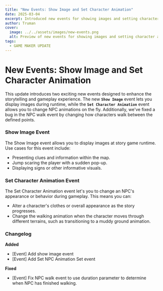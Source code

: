 ```yaml
---
title: "New Events: Show Image and Set Character Animation"
date: 2025-03-04
excerpt: Introduced new events for showing images and setting character animations, along with bug fixes in the NPC walk event.
author: Truman
cover:
  image: ../../assets/images/new-events.png
  alt: Preview of new events for showing images and setting character animations
tags:
  - GAME MAKER UPDATE
---
```


# New Events: Show Image and Set Character Animation

This update introduces two exciting new events designed to enhance the storytelling and gameplay experience. The new **`Show Image`** event lets you display images during runtime, while the **`Set Character Animation`** event allows you to change NPC animations on the fly. Additionally, we've fixed a bug in the NPC walk event by changing how characters walk between the defined points.

### Show Image Event

The Show Image event allows you to display images at story game runtime. Use cases for this event include:

- Presenting clues and information within the map.
- Jump scaring the player with a sudden pop-up.
- Displaying signs or other informative visuals.

### Set Character Animation Event

The Set Character Animation event let's you to change an NPC's appearance or behavior during gameplay. This means you can:

- Alter a character's clothes or overall appearance as the story progresses.
- Change the walking animation when the character moves through different terrains, such as transitioning to a muddy ground animation.

### Changelog

**Added**

- [Event] Add show image event
- [Event] Add Set NPC Animation Set event

**Fixed**

- [Event] Fix NPC walk event to use duration parameter to determine when NPC has finished walking.
